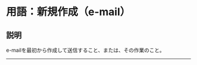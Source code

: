 # 用語：新規作成（e-mail）

## 説明

e-mailを最初から作成して送信すること、または、その作業のこと。

___


<br><br><br><br><br><br><br><br><br><br><br><br><br><br><br><br>
